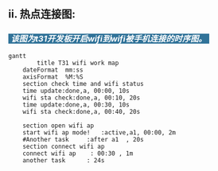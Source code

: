 ## ii. 热点连接图:
<p style="font-size: 1.5em; text-align: left;"><h3><em><strong style="background-color: #317399; padding: 0 5px; color: #fff;">该图为t31开发板开启wifi到wifi被手机连接的时序图。</strong></em></h3></p>

```{mermaid}
gantt
	    title T31 wifi work map
    dateFormat  mm:ss
    axisFormat  %M:%S
    section check time and wifi status
    time update:done,a, 00:00, 10s
    wifi sta check:done,a, 00:10, 20s
    time update:done,a, 00:30, 10s
    wifi sta check:done,a, 00:40, 20s
	
    section open wifi ap
    start wifi ap mode!   :active,a1, 00:00, 2m
    #Another task     :after a1  , 20s
    section connect wifi ap
    connect wifi ap    : 00:30 , 1m
    another task      : 24s
```
